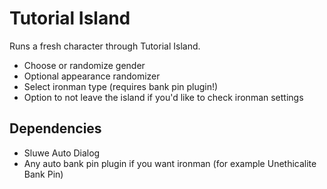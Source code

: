 # Tutorial Island

Runs a fresh character through Tutorial Island.

* Choose or randomize gender
* Optional appearance randomizer
* Select ironman type (requires bank pin plugin!)
* Option to not leave the island if you'd like to check ironman settings

## Dependencies

* Sluwe Auto Dialog
* Any auto bank pin plugin if you want ironman (for example Unethicalite Bank Pin)
